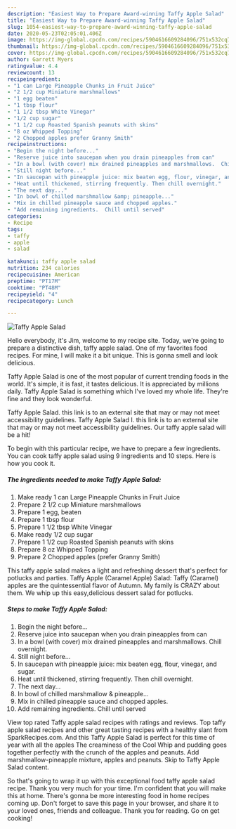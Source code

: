 ```yaml
---
description: "Easiest Way to Prepare Award-winning Taffy Apple Salad"
title: "Easiest Way to Prepare Award-winning Taffy Apple Salad"
slug: 1054-easiest-way-to-prepare-award-winning-taffy-apple-salad
date: 2020-05-23T02:05:01.406Z
image: https://img-global.cpcdn.com/recipes/5904616609284096/751x532cq70/taffy-apple-salad-recipe-main-photo.jpg
thumbnail: https://img-global.cpcdn.com/recipes/5904616609284096/751x532cq70/taffy-apple-salad-recipe-main-photo.jpg
cover: https://img-global.cpcdn.com/recipes/5904616609284096/751x532cq70/taffy-apple-salad-recipe-main-photo.jpg
author: Garrett Myers
ratingvalue: 4.4
reviewcount: 13
recipeingredient:
- "1 can Large Pineapple Chunks in Fruit Juice"
- "2 1/2 cup Miniature marshmallows"
- "1 egg beaten"
- "1 tbsp flour"
- "1 1/2 tbsp White Vinegar"
- "1/2 cup sugar"
- "1 1/2 cup Roasted Spanish peanuts with skins"
- "8 oz Whipped Topping"
- "2 Chopped apples prefer Granny Smith"
recipeinstructions:
- "Begin the night before..."
- "Reserve juice into saucepan when you drain pineapples from can"
- "In a bowl (with cover) mix drained pineapples and marshmallows.  Chill overnight."
- "Still night before..."
- "In saucepan with pineapple juice: mix beaten egg, flour, vinegar, and sugar."
- "Heat until thickened, stirring frequently. Then chill overnight."
- "The next day..."
- "In bowl of chilled marshmallow &amp; pineapple..."
- "Mix in chilled pineapple sauce and chopped apples."
- "Add remaining ingredients.  Chill until served"
categories:
- Recipe
tags:
- taffy
- apple
- salad

katakunci: taffy apple salad 
nutrition: 234 calories
recipecuisine: American
preptime: "PT17M"
cooktime: "PT48M"
recipeyield: "4"
recipecategory: Lunch

---
```



![Taffy Apple Salad](https://img-global.cpcdn.com/recipes/5904616609284096/751x532cq70/taffy-apple-salad-recipe-main-photo.jpg)

Hello everybody, it's Jim, welcome to my recipe site. Today, we're going to prepare a distinctive dish, taffy apple salad. One of my favorites food recipes. For mine, I will make it a bit unique. This is gonna smell and look delicious.

Taffy Apple Salad is one of the most popular of current trending foods in the world. It's simple, it is fast, it tastes delicious. It is appreciated by millions daily. Taffy Apple Salad is something which I've loved my whole life. They're fine and they look wonderful.

Taffy Apple Salad. this link is to an external site that may or may not meet accessibility guidelines. Taffy Apple Salad I. this link is to an external site that may or may not meet accessibility guidelines. Our taffy apple salad will be a hit!


To begin with this particular recipe, we have to prepare a few ingredients. You can cook taffy apple salad using 9 ingredients and 10 steps. Here is how you cook it.

<!--inarticleads1-->

##### The ingredients needed to make Taffy Apple Salad:

1. Make ready 1 can Large Pineapple Chunks in Fruit Juice
1. Prepare 2 1/2 cup Miniature marshmallows
1. Prepare 1 egg, beaten
1. Prepare 1 tbsp flour
1. Prepare 1 1/2 tbsp White Vinegar
1. Make ready 1/2 cup sugar
1. Prepare 1 1/2 cup Roasted Spanish peanuts with skins
1. Prepare 8 oz Whipped Topping
1. Prepare 2 Chopped apples (prefer Granny Smith)


This taffy apple salad makes a light and refreshing dessert that&#39;s perfect for potlucks and parties. Taffy Apple (Caramel Apple) Salad: Taffy (Caramel) apples are the quintessential flavor of Autumn. My family is CRAZY about them. We whip up this easy,delicious dessert salad for potlucks. 

<!--inarticleads2-->

##### Steps to make Taffy Apple Salad:

1. Begin the night before...
1. Reserve juice into saucepan when you drain pineapples from can
1. In a bowl (with cover) mix drained pineapples and marshmallows.  Chill overnight.
1. Still night before...
1. In saucepan with pineapple juice: mix beaten egg, flour, vinegar, and sugar.
1. Heat until thickened, stirring frequently. Then chill overnight.
1. The next day...
1. In bowl of chilled marshmallow &amp; pineapple...
1. Mix in chilled pineapple sauce and chopped apples.
1. Add remaining ingredients.  Chill until served


View top rated Taffy apple salad recipes with ratings and reviews. Top taffy apple salad recipes and other great tasting recipes with a healthy slant from SparkRecipes.com. And this Taffy Apple Salad is perfect for this time of year with all the apples The creaminess of the Cool Whip and pudding goes together perfectly with the crunch of the apples and peanuts. Add marshmallow-pineapple mixture, apples and peanuts. Skip to Taffy Apple Salad content. 

So that's going to wrap it up with this exceptional food taffy apple salad recipe. Thank you very much for your time. I'm confident that you will make this at home. There's gonna be more interesting food in home recipes coming up. Don't forget to save this page in your browser, and share it to your loved ones, friends and colleague. Thank you for reading. Go on get cooking!
